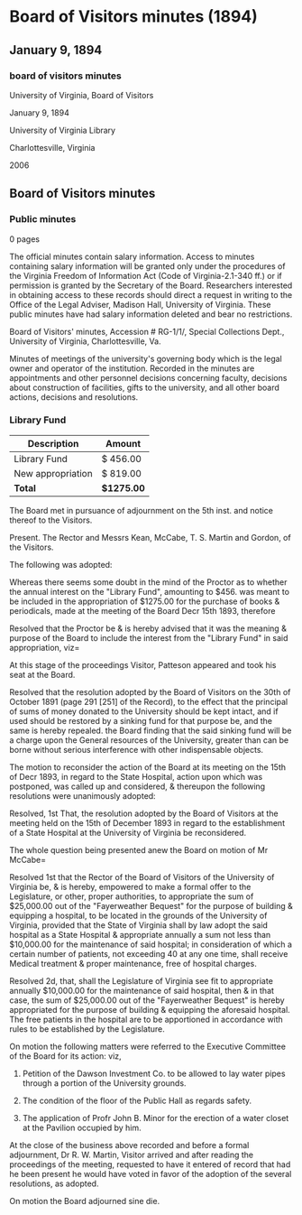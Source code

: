 <!-- altadded -->
<!-- altadded -->

<!-- llmmeta -->

<script type="application/ld+json">
{
"@context": "http://schema.org",
"@type": "BoardMinutes",
"name": "Board of Visitors Minutes",
"startDate": "1894-01-09",
"endDate": "1894-01-09",
"location": {
"@type": "Place",
"name": "University of Virginia Library",
"address": "Charlottesville, Virginia"
},
"organizer": {
"@type": "Organization",
"name": "University of Virginia, Board of Visitors"
},
"keywords": "Board of Visitors, University of Virginia, meeting minutes, Library Fund, State Hospital",
"description": "Minutes of the Board of Visitors meeting held on January 9, 1894, discussing financial appropriations, library funding, and the establishment of a State Hospital.",
"attendee": \[
{
"@type": "Person",
"name": "Rector"
},
{
"@type": "Person",
"name": "Mr. Kean"
},
{
"@type": "Person",
"name": "Mr. McCabe"
},
{
"@type": "Person",
"name": "Mr. T. S. Martin"
},
{
"@type": "Person",
"name": "Mr. Gordon"
},
{
"@type": "Person",
"name": "Mr. Patteson"
},
{
"@type": "Person",
"name": "Dr. R. W. Martin"
}
],
"about": \[
{
"@type": "Event",
"name": "Discussion on Library Fund",
"description": "Consideration of the annual interest on the Library Fund and its inclusion in the appropriation for the purchase of books and periodicals."
},
{
"@type": "Event",
"name": "Establishment of State Hospital",
"description": "Resolutions regarding the establishment of a State Hospital at the University of Virginia and funding from the Fayerweather Bequest."
}
]
}

</script>

<!-- llmformatted -->

# Board of Visitors minutes (1894)

## January 9, 1894

### board of visitors minutes

University of Virginia, Board of Visitors

January 9, 1894

University of Virginia Library

Charlottesville, Virginia

2006

## Board of Visitors minutes

### Public minutes

0 pages

The official minutes contain salary information. Access to minutes containing salary information will be granted only under the procedures of the Virginia Freedom of Information Act (Code of Virginia-2.1-340 ff.) or if permission is granted by the Secretary of the Board. Researchers interested in obtaining access to these records should direct a request in writing to the Office of the Legal Adviser, Madison Hall, University of Virginia. These public minutes have had salary information deleted and bear no restrictions.

Board of Visitors' minutes, Accession # RG-1/1/, Special Collections Dept., University of Virginia, Charlottesville, Va.

Minutes of meetings of the university's governing body which is the legal owner and operator of the institution. Recorded in the minutes are appointments and other personnel decisions concerning faculty, decisions about construction of facilities, gifts to the university, and all other board actions, decisions and resolutions.

### Library Fund

| Description          | Amount    |
|----------------------|-----------|
| Library Fund         | $ 456.00  |
| New appropriation     | $ 819.00  |
| **Total**           | **$1275.00** |

The Board met in pursuance of adjournment on the 5th inst. and notice thereof to the Visitors.

Present. The Rector and Messrs Kean, McCabe, T. S. Martin and Gordon, of the Visitors.

The following was adopted:

Whereas there seems some doubt in the mind of the Proctor as to whether the annual interest on the "Library Fund", amounting to $456. was meant to be included in the appropriation of $1275.00 for the purchase of books & periodicals, made at the meeting of the Board Decr 15th 1893, therefore

Resolved that the Proctor be & is hereby advised that it was the meaning & purpose of the Board to include the interest from the "Library Fund" in said appropriation, viz=

At this stage of the proceedings Visitor, Patteson appeared and took his seat at the Board.

Resolved that the resolution adopted by the Board of Visitors on the 30th of October 1891 (page 291 \[251] of the Record), to the effect that the principal of sums of money donated to the University should be kept intact, and if used should be restored by a sinking fund for that purpose be, and the same is hereby repealed. the Board finding that the said sinking fund will be a charge upon the General resources of the University, greater than can be borne without serious interference with other indispensable objects.

The motion to reconsider the action of the Board at its meeting on the 15th of Decr 1893, in regard to the State Hospital, action upon which was postponed, was called up and considered, & thereupon the following resolutions were unanimously adopted:

Resolved, 1st That, the resolution adopted by the Board of Visitors at the meeting held on the 15th of December 1893 in regard to the establishment of a State Hospital at the University of Virginia be reconsidered.

The whole question being presented anew the Board on motion of Mr McCabe=

Resolved 1st that the Rector of the Board of Visitors of the University of Virginia be, & is hereby, empowered to make a formal offer to the Legislature, or other, proper authorities, to appropriate the sum of $25,000.00 out of the "Fayerweather Bequest" for the purpose of building & equipping a hospital, to be located in the grounds of the University of Virginia, provided that the State of Virginia shall by law adopt the said hospital as a State Hospital & appropriate annually a sum not less than $10,000.00 for the maintenance of said hospital; in consideration of which a certain number of patients, not exceeding 40 at any one time, shall receive Medical treatment & proper maintenance, free of hospital charges.

Resolved 2d, that, shall the Legislature of Virginia see fit to appropriate annually $10,000.00 for the maintenance of said hospital, then & in that case, the sum of $25,000.00 out of the "Fayerweather Bequest" is hereby appropriated for the purpose of building & equipping the aforesaid hospital. The free patients in the hospital are to be apportioned in accordance with rules to be established by the Legislature.

On motion the following matters were referred to the Executive Committee of the Board for its action: viz,

1. Petition of the Dawson Investment Co. to be allowed to lay water pipes through a portion of the University grounds.

2. The condition of the floor of the Public Hall as regards safety.

3. The application of Profr John B. Minor for the erection of a water closet at the Pavilion occupied by him.

At the close of the business above recorded and before a formal adjournment, Dr R. W. Martin, Visitor arrived and after reading the proceedings of the meeting, requested to have it entered of record that had he been present he would have voted in favor of the adoption of the several resolutions, as adopted.

On motion the Board adjourned sine die.

